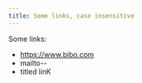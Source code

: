 ```yaml
---
title: Some links, case insensitive
---
```

Some links:

* https://www.bibo.com
* mailto--
* titled linK

